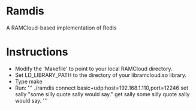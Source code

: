 # Ramdis
A RAMCloud-based implementation of Redis

# Instructions
 - Modify the 'Makefile' to point to your local RAMCloud directory.
 - Set LD_LIBRARY_PATH to the directory of your libramcloud.so library.
 - Type make
 - Run:
'''
./ramdis
connect basic+udp:host=192.168.1.110,port=12246
set sally "some silly quote sally would say."
get sally
some silly quote sally would say.
'''
